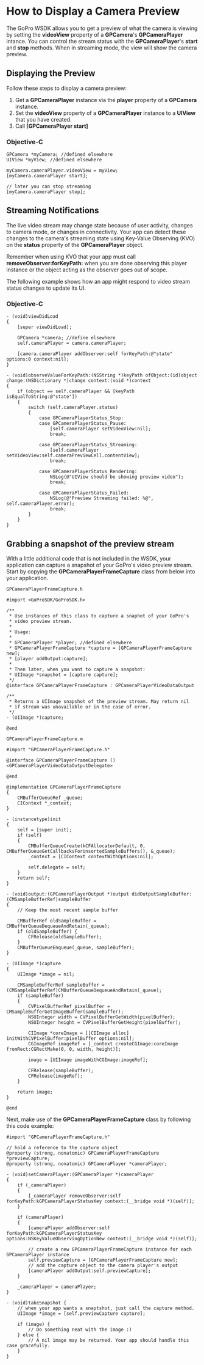 
# How to Display a Camera Preview

The GoPro WSDK allows you to get a preview of what the camera is viewing by setting the 
**videoView** property of a **GPCamera**'s **GPCameraPlayer** intance. You can control 
the stream status with the **GPCameraPlayer**'s **start** and **stop** methods.
When in streaming mode, the view will show the camera preview.

## Displaying the Preview

Follow these steps to display a camera preview:

1. Get a **GPCameraPlayer** instance via the **player** property of a **GPCamera** instance.
2. Set the **videoView** property of a **GPCameraPlayer** instance to a **UIView** that you have created.
3. Call **[GPCameraPlayer start]**

### Objective-C

```objc
GPCamera *myCamera; //defined elsewhere
UIView *myView; //defined elsewhere

myCamera.cameraPlayer.videoView = myView;
[myCamera.cameraPlayer start];

// later you can stop streaming
[myCamera.cameraPlayer stop];
```

## Streaming Notifications

The live video stream may change state because of user activity, changes to camera mode, or changes in connectivity. Your app can detect these changes to the camera's streaming state using Key-Value Observing (KVO) on the **status** property of the **GPCameraPlayer** object.

Remember when using KVO that your app must call **removeObserver:forKeyPath:** when you are done observing this player instance or the object acting as the observer goes out of scope.

The following example shows how an app might respond to video stream status changes to update its UI.

### Objective-C

```objc
- (void)viewDidLoad
{
    [super viewDidLoad];
    
    GPCamera *camera; //define elsewhere
    self.cameraPlayer = camera.cameraPlayer;

    [camera.cameraPlayer addObserver:self forKeyPath:@"state" options:0 context:nil];
}

- (void)observeValueForKeyPath:(NSString *)keyPath ofObject:(id)object change:(NSDictionary *)change context:(void *)context
{
    if (object == self.cameraPlayer && [keyPath isEqualToString:@"state"])
    {
        switch (self.cameraPlayer.status)
        {
            case GPCameraPlayerStatus_Stop:
            case GPCameraPlayerStatus_Pause:
                [self.cameraPlayer setVideoView:nil];
                break;

            case GPCameraPlayerStatus_Streaming:
                [self.cameraPlayer setVideoView:self.cameraPreviewCell.contentView];
                break;
                
            case GPCameraPlayerStatus_Rendering:
                NSLog(@"UIView should be showing preview video");
                break;
            
            case GPCameraPlayerStatus_Failed:
                NSLog(@"Preview Streaming failed: %@", self.cameraPlayer.error);
                break;
        }
    }
}
```

## Grabbing a snapshot of the preview stream

With a little additional code that is not included in the WSDK, your application can capture a snapshot of your GoPro's video preview stream. Start by copying the **GPCameraPlayerFrameCapture** class from below into your application.

`GPCameraPlayerFrameCapture.h`

```objc
#import <GoProSDK/GoProSDK.h>

/**
 * Use instances of this class to capture a snaphot of your GoPro's
 * video preview stream.
 *
 * Usage:
 *
 * GPCameraPlayer *player; //defined elsewhere
 * GPCameraPlayerFrameCapture *capture = [GPCameraPlayerFrameCapture new];
 * [player addOutput:capture];
 *
 * Then later, when you want to capture a snapshot:
 * UIImage *snapshot = [capture capture];
 */
@interface GPCameraPlayerFrameCapture : GPCameraPlayerVideoDataOutput

/**
 * Returns a UIImage snapshot of the preview stream. May return nil
 * if stream was unavailable or in the case of error.
 */
- (UIImage *)capture;

@end
```

`GPCameraPlayerFrameCapture.m`

```objc
#import "GPCameraPlayerFrameCapture.h"

@interface GPCameraPlayerFrameCapture () <GPCameraPlayerVideoDataOutputDelegate>

@end

@implementation GPCameraPlayerFrameCapture
{
    CMBufferQueueRef _queue;
    CIContext *_context;
}

- (instancetype)init
{
    self = [super init];
    if (self)
    {
        CMBufferQueueCreate(kCFAllocatorDefault, 0, CMBufferQueueGetCallbacksForUnsortedSampleBuffers(), &_queue);
        _context = [CIContext contextWithOptions:nil];
        
        self.delegate = self;
    }
    return self;
}

- (void)output:(GPCameraPlayerOutput *)output didOutputSampleBuffer:(CMSampleBufferRef)sampleBuffer
{
    // Keep the most recent sample buffer
    
    CMBufferRef oldSampleBuffer = CMBufferQueueDequeueAndRetain(_queue);
    if (oldSampleBuffer) {
        CFRelease(oldSampleBuffer);
    }
    CMBufferQueueEnqueue(_queue, sampleBuffer);
}

- (UIImage *)capture
{
    UIImage *image = nil;
    
    CMSampleBufferRef sampleBuffer = (CMSampleBufferRef)CMBufferQueueDequeueAndRetain(_queue);
    if (sampleBuffer)
    {
        CVPixelBufferRef pixelBuffer = CMSampleBufferGetImageBuffer(sampleBuffer);
        NSUInteger width = CVPixelBufferGetWidth(pixelBuffer);
        NSUInteger height = CVPixelBufferGetHeight(pixelBuffer);
        
        CIImage *coreImage = [[CIImage alloc] initWithCVPixelBuffer:pixelBuffer options:nil];
        CGImageRef imageRef = [_context createCGImage:coreImage fromRect:CGRectMake(0, 0, width, height)];
        
        image = [UIImage imageWithCGImage:imageRef];
        
        CFRelease(sampleBuffer);
        CFRelease(imageRef);
    }
    
    return image;
}

@end

```

Next, make use of the **GPCameraPlayerFrameCapture** class by following this code example:

```
#import "GPCameraPlayerFrameCapture.h"

// hold a reference to the capture object
@property (strong, nonatomic) GPCameraPlayerFrameCapture *previewCapture;
@property (strong, nonatomic) GPCameraPlayer *cameraPlayer;

- (void)setCameraPlayer:(GPCameraPlayer *)cameraPlayer
{
    if (_cameraPlayer)
    {
        [_cameraPlayer removeObserver:self forKeyPath:kGPCameraPlayerStatusKey context:(__bridge void *)(self)];
    }
    
    if (cameraPlayer)
    {
        [cameraPlayer addObserver:self forKeyPath:kGPCameraPlayerStatusKey options:NSKeyValueObservingOptionNew context:(__bridge void *)(self)];
        
        // create a new GPCameraPlayerFrameCapture instance for each GPCameraPlayer instance
        self.previewCapture = [GPCameraPlayerFrameCapture new];
        // add the capture object to the camera player's output
        [cameraPlayer addOutput:self.previewCapture];
    }
    
    _cameraPlayer = cameraPlayer;
}

- (void)takeSnapshot {
    // when your app wants a snaptshot, just call the capture method.
    UIImage *image = [self.previewCapture capture];
    
    if (image) {
        // Do something neat with the image :)
    } else {
        // A nil image may be returned. Your app should handle this case gracefully.
    }
}
```